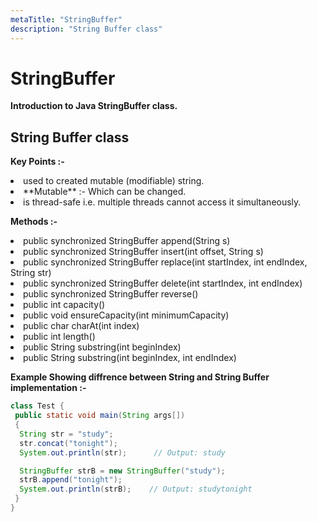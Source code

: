 ```yaml
---
metaTitle: "StringBuffer"
description: "String Buffer class"
---
```


# StringBuffer


**Introduction to Java StringBuffer class.**



## String Buffer class


**Key Points :-**

<li>
used to created mutable (modifiable) string.
</li>
<li>
**Mutable** :- Which can be changed.
</li>
<li>
is thread-safe i.e. multiple threads cannot access it simultaneously.
</li>

**Methods :-**

<li>
public synchronized StringBuffer append(String s)
</li>
<li>
public synchronized StringBuffer insert(int offset, String s)
</li>
<li>
public synchronized StringBuffer replace(int startIndex, int endIndex, String str)
</li>
<li>
public synchronized StringBuffer delete(int startIndex, int endIndex)
</li>
<li>
public synchronized StringBuffer reverse()
</li>
<li>
public int capacity()
</li>
<li>
public void ensureCapacity(int minimumCapacity)
</li>
<li>
public char charAt(int index)
</li>
<li>
public int length()
</li>
<li>
public String substring(int beginIndex)
</li>
<li>
public String substring(int beginIndex, int endIndex)
</li>

**Example Showing diffrence between String and String Buffer implementation :-**

```java
class Test {
 public static void main(String args[])
 {
  String str = "study";
  str.concat("tonight");
  System.out.println(str);      // Output: study

  StringBuffer strB = new StringBuffer("study");
  strB.append("tonight");
  System.out.println(strB);    // Output: studytonight
 }
}

```

